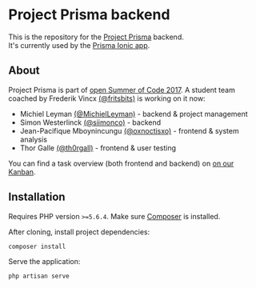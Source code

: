 # Project Prisma backend

This is the repository for the [Project Prisma](http://www.frederikvincx.com/project-prisma-helping-people-with-dementia) backend.  
It's currently used by the [Prisma Ionic app](https://github.com/oSoc17/prisma-frontend).

## About

Project Prisma is part of [open Summer of Code 2017](http://2017.summerofcode.be/). A student team coached by Frederik Vincx [(@fritsbits)](https://github.com/fritsbits) is working on it now:

- Michiel Leyman [(@MichielLeyman)](https://github.com/MichielLeyman) - backend & project management
- Simon Westerlinck [(@siimonco)](https://github.com/siimonco) - backend
- Jean-Pacifique Mboynincungu [(@oxnoctisxo)](https://github.com/oxnoctisxo) - frontend & system analysis
- Thor Galle [(@th0rgall)](https://github.com/th0rgall) - frontend & user testing

You can find a task overview (both frontend and backend) on [on our Kanban](https://waffle.io/oSoc17/prisma-backend).

## Installation

Requires PHP version `>=5.6.4`.
Make sure [Composer](https://getcomposer.org/) is installed.

After cloning, install project dependencies:  
```bash
composer install
```
Serve the application:
```bash
php artisan serve
```
